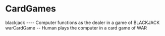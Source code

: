 # CardGames
blackjack ---- Computer functions as the dealer in a game of BLACKJACK
warCardGame -- Human plays the computer in a card game of WAR
